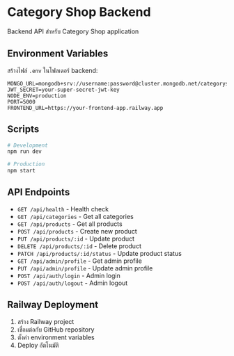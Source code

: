 # Category Shop Backend

Backend API สำหรับ Category Shop application

## Environment Variables

สร้างไฟล์ `.env` ในโฟลเดอร์ backend:

```env
MONGO_URL=mongodb+srv://username:password@cluster.mongodb.net/categoryshopcard
JWT_SECRET=your-super-secret-jwt-key
NODE_ENV=production
PORT=5000
FRONTEND_URL=https://your-frontend-app.railway.app
```

## Scripts

```bash
# Development
npm run dev

# Production
npm start
```

## API Endpoints

- `GET /api/health` - Health check
- `GET /api/categories` - Get all categories
- `GET /api/products` - Get all products
- `POST /api/products` - Create new product
- `PUT /api/products/:id` - Update product
- `DELETE /api/products/:id` - Delete product
- `PATCH /api/products/:id/status` - Update product status
- `GET /api/admin/profile` - Get admin profile
- `PUT /api/admin/profile` - Update admin profile
- `POST /api/auth/login` - Admin login
- `POST /api/auth/logout` - Admin logout

## Railway Deployment

1. สร้าง Railway project
2. เชื่อมต่อกับ GitHub repository
3. ตั้งค่า environment variables
4. Deploy อัตโนมัติ 
